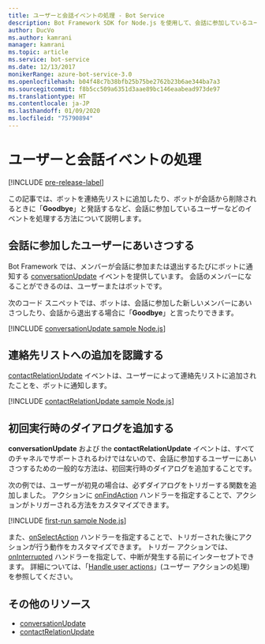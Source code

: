 ```yaml
---
title: ユーザーと会話イベントの処理 - Bot Service
description: Bot Framework SDK for Node.js を使用して、会話に参加しているユーザーなどのイベントを処理する方法について説明します。
author: DucVo
ms.author: kamrani
manager: kamrani
ms.topic: article
ms.service: bot-service
ms.date: 12/13/2017
monikerRange: azure-bot-service-3.0
ms.openlocfilehash: b04f48c7b38bfb25b75be2762b23b6ae344ba7a3
ms.sourcegitcommit: f8b5cc509a6351d3aae89bc146eaabead973de97
ms.translationtype: HT
ms.contentlocale: ja-JP
ms.lasthandoff: 01/09/2020
ms.locfileid: "75790894"
---
```

# <a name="handle-user-and-conversation-events"></a>ユーザーと会話イベントの処理

[!INCLUDE [pre-release-label](../includes/pre-release-label-v3.md)]

この記事では、ボットを連絡先リストに追加したり、ボットが会話から削除されるときに「**Goodbye**」と発話するなど、会話に参加しているユーザーなどのイベントを処理する方法について説明します。


## <a name="greet-a-user-on-conversation-join"></a>会話に参加したユーザーにあいさつする
Bot Framework では、メンバーが会話に参加または退出するたびにボットに通知する [conversationUpdate][conversationUpdate] イベントを提供しています。 会話のメンバーになることができるのは、ユーザーまたはボットです。

次のコード スニペットでは、ボットは、会話に参加した新しいメンバーにあいさつしたり、会話から退出する場合に「**Goodbye**」と言ったりできます。

[!INCLUDE [conversationUpdate sample Node.js](../includes/snippet-code-node-conversationupdate-1.md)]

## <a name="acknowledge-add-to-contacts-list"></a>連絡先リストへの追加を認識する

[contactRelationUpdate][contactRelationUpdate] イベントは、ユーザーによって連絡先リストに追加されたことを、ボットに通知します。

[!INCLUDE [contactRelationUpdate sample Node.js](../includes/snippet-code-node-contactrelationupdate-1.md)]

## <a name="add-a-first-run-dialog"></a>初回実行時のダイアログを追加する

**conversationUpdate** および the **contactRelationUpdate** イベントは、すべてのチャネルでサポートされるわけではないので、会話に参加するユーザーにあいさつするための一般的な方法は、初回実行時のダイアログを追加することです。

次の例では、ユーザーが初見の場合は、必ずダイアログをトリガーする関数を追加しました。 アクションに [onFindAction][onFindAction] ハンドラーを指定することで、アクションがトリガーされる方法をカスタマイズできます。 

[!INCLUDE [first-run sample Node.js](../includes/snippet-code-node-first-run-dialog-1.md)]

また、[onSelectAction][onSelectAction] ハンドラーを指定することで、トリガーされた後にアクションが行う動作をカスタマイズできます。 トリガー アクションでは、[onInterrupted][onInterrupted] ハンドラーを指定して、中断が発生する前にインターセプトできます。 詳細については、「[Handle user actions](bot-builder-nodejs-dialog-actions.md)」(ユーザー アクションの処理) を参照してください。

## <a name="additional-resources"></a>その他のリソース

* [conversationUpdate][conversationUpdate]
* [contactRelationUpdate][contactRelationUpdate]

[conversationUpdate]: https://docs.botframework.com/node/builder/chat-reference/interfaces/_botbuilder_d_.iconversationupdate.html
[contactRelationUpdate]: https://docs.botframework.com/node/builder/chat-reference/interfaces/_botbuilder_d_.icontactrelationupdate.html

[onFindAction]: https://docs.botframework.com/node/builder/chat-reference/interfaces/_botbuilder_d_.itriggeractionoptions#onfindaction
[onSelectAction]: https://docs.botframework.com/node/builder/chat-reference/interfaces/_botbuilder_d_.itriggeractionoptions#onselectaction
[onInterrupted]: https://docs.botframework.com/node/builder/chat-reference/interfaces/_botbuilder_d_.itriggeractionoptions#oninterrupted

[SendTyping]: https://docs.botframework.com/node/builder/chat-reference/classes/_botbuilder_d_.session#sendtyping
[IMessage]: http://docs.botframework.com/node/builder/chat-reference/interfaces/_botbuilder_d_.imessage
[ChatConnector]: https://docs.botframework.com/node/builder/chat-reference/classes/_botbuilder_d_.chatconnector.html
[session_userData]: https://docs.botframework.com/node/builder/chat-reference/classes/_botbuilder_d_.session.html#userdata
